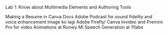 Lab 1: Know about Multimedia Elements and Authoring Tools

Making a Resume in Canva Docs
Adobe Podcast for sound fidelity and voice enhancement
Image ko lagi Adobe Firefly/ Canva
Invideo and Premire Pro for video
Animations at Runwy Ml
Speech Generation at 11labs